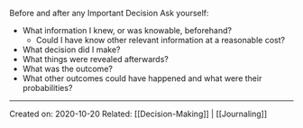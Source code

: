 Before and after any Important Decision Ask yourself:

- What information I knew, or was knowable, beforehand?
	- Could I have know other relevant information at a reasonable cost?
- What decision did I make?
- What things were revealed afterwards?
- What was the outcome?
- What other outcomes could have happened and what were their probabilities? 

-------------------
Created on: 2020-10-20
Related: [[Decision-Making]] | [[Journaling]]